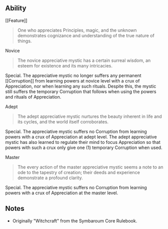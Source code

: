 ## Ability
[[Feature]]

> One who appreciates Principles, magic, and the unknown demonstrates cognizance and understanding of the true nature of things.

Novice
> The novice appreciative mystic has a certain surreal wisdom, an esteem for existence and its many intricacies.

Special. The appreciative mystic no longer suffers any permanent [[Corruption]] from learning powers at novice level with a crux of Appreciation, nor when learning any such rituals. Despite this, the mystic still suffers the temporary Corruption that follows when using the powers and rituals of Appreciation.

Adept
> The adept appreciative mystic nurtures the beauty inherent in life and its cycles, and the world itself corroborates.

Special. The appreciative mystic suffers no Corruption from learning powers with a crux of Appreciation at adept level. The adept appreciative mystic has also learned to regulate their mind to focus Appreciation so that powers with such a crux only give one (1) temporary Corruption when used.

Master
> The every action of the master appreciative mystic seems a note to an ode to the tapestry of creation; their deeds and experience demonstrate a profound clarity.

Special. The appreciative mystic suffers no Corruption from learning powers with a crux of Appreciation at the master level.
## Notes
* Originally "Witchcraft" from the Symbaroum Core Rulebook.